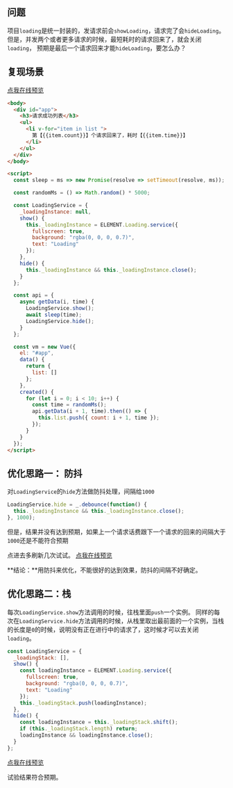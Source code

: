 ## 问题

项目`loading`是统一封装的，发请求前会`showLoading`，请求完了会`hideLoading`。
但是，并发两个或者更多请求的时候，最短耗时的请求回来了，就会关闭`loading`， 预期是最后一个请求回来才能`hideLoading`，要怎么办？

## 复现场景

[点我在线预览](未优化.html)

```html
<body>
  <div id="app">
    <h3>请求成功列表</h3>
    <ul>
      <li v-for="item in list ">
        第【{{item.count}}】个请求回来了，耗时【{{item.time}}】
      </li>
    </ul>
  </div>
</body>

<script>
  const sleep = ms => new Promise(resolve => setTimeout(resolve, ms));

  const randomMs = () => Math.random() * 5000;

  const LoadingService = {
    _loadingInstance: null,
    show() {
      this._loadingInstance = ELEMENT.Loading.service({
        fullscreen: true,
        background: "rgba(0, 0, 0, 0.7)",
        text: "Loading"
      });
    },
    hide() {
      this._loadingInstance && this._loadingInstance.close();
    }
  };

  const api = {
    async getData(i, time) {
      LoadingService.show();
      await sleep(time);
      LoadingService.hide();
    }
  };

  const vm = new Vue({
    el: "#app",
    data() {
      return {
        list: []
      };
    },
    created() {
      for (let i = 0; i < 10; i++) {
        const time = randomMs();
        api.getData(i + 1, time).then(() => {
          this.list.push({ count: i + 1, time });
        });
      }
    }
  });
</script>
```

## 优化思路一： 防抖

对`LoadingService`的`hide`方法做防抖处理，间隔给`1000`

```javascript
LoadingService.hide = _.debounce(function() {
  this._loadingInstance && this._loadingInstance.close();
}, 1000);
```

但是，结果并没有达到预期，如果上一个请求话费跟下一个请求的回来的间隔大于`1000`还是不能符合预期

点进去多刷新几次试试。
[点我在线预览](用debounce优化.html)

**结论：**用防抖来优化，不能很好的达到效果，防抖的间隔不好确定。

## 优化思路二：栈

每次`LoadingService.show`方法调用的时候，往栈里面`push`一个实例。
同样的每次在`LoadingService.hide`方法调用的时候，从栈里取出最前面的一个实例，当栈的长度是`0`的时候，说明没有正在进行中的请求了，这时候才可以去关闭`loading`。

```javascript
const LoadingService = {
  _loadingStack: [],
  show() {
    const loadingInstance = ELEMENT.Loading.service({
      fullscreen: true,
      background: "rgba(0, 0, 0, 0.7)",
      text: "Loading"
    });
    this._loadingStack.push(loadingInstance);
  },
  hide() {
    const loadingInstance = this._loadingStack.shift();
    if (this._loadingStack.length) return;
    loadingInstance && loadingInstance.close();
  }
};
```

[点我在线预览](用栈优化.html)

试验结果符合预期。
